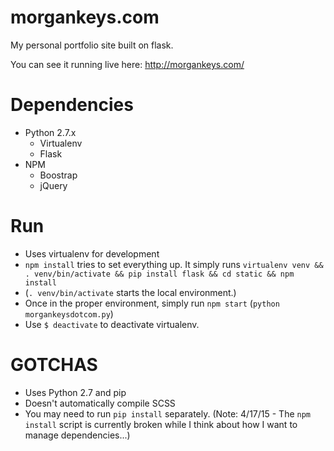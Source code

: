 morgankeys.com
================

My personal portfolio site built on flask.

You can see it running live here: http://morgankeys.com/

# Dependencies
- Python 2.7.x
  - Virtualenv
  - Flask
- NPM
  - Boostrap
  - jQuery

# Run
- Uses virtualenv for development
- `npm install` tries to set everything up. It simply runs `virtualenv venv && . venv/bin/activate && pip install flask && cd static && npm install`
- (`. venv/bin/activate` starts the local environment.)
- Once in the proper environment, simply run `npm start` (`python morgankeysdotcom.py`)
- Use `$ deactivate` to deactivate virtualenv.

# GOTCHAS
- Uses Python 2.7 and pip
- Doesn't automatically compile SCSS
- You may need to run `pip install` separately.
(Note: 4/17/15 - The `npm install` script is currently broken while I think about how I want to manage dependencies...)
